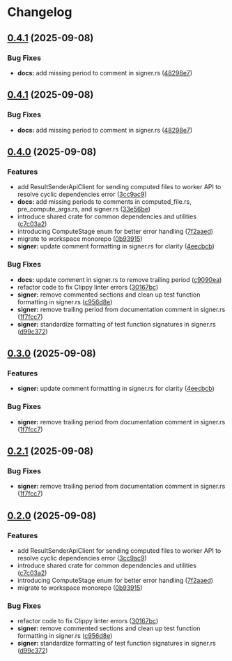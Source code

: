 # Changelog

## [0.4.1](https://github.com/Natchica/iexec-tee_worker_pre_post_compute_rust/compare/v0.4.0...v0.4.1) (2025-09-08)


### Bug Fixes

* **docs:** add missing period to comment in signer.rs ([48298e7](https://github.com/Natchica/iexec-tee_worker_pre_post_compute_rust/commit/48298e7b544c54bdf9191ab9ac858c5a856cb32e))

## [0.4.1](https://github.com/Natchica/iexec-tee_worker_pre_post_compute_rust/compare/v0.4.0...v0.4.1) (2025-09-08)


### Bug Fixes

* **docs:** add missing period to comment in signer.rs ([48298e7](https://github.com/Natchica/iexec-tee_worker_pre_post_compute_rust/commit/48298e7b544c54bdf9191ab9ac858c5a856cb32e))

## [0.4.0](https://github.com/Natchica/iexec-tee_worker_pre_post_compute_rust/compare/v0.3.0...v0.4.0) (2025-09-08)


### Features

* add ResultSenderApiClient for sending computed files to worker API to resolve cyclic dependencies error ([3cc9ac9](https://github.com/Natchica/iexec-tee_worker_pre_post_compute_rust/commit/3cc9ac9bbe9851e9b72023cd155d3badd71522e1))
* **docs:** add missing periods to comments in computed_file.rs, pre_compute_args.rs, and signer.rs ([33e56be](https://github.com/Natchica/iexec-tee_worker_pre_post_compute_rust/commit/33e56bef369549c1d1a8dcb5d01debd8fd9a9bb0))
* introduce shared crate for common dependencies and utilities ([c7c03a2](https://github.com/Natchica/iexec-tee_worker_pre_post_compute_rust/commit/c7c03a2f521aec6382dc5445a8fa976e1052977e))
* introducing ComputeStage enum for better error handling ([7f2aaed](https://github.com/Natchica/iexec-tee_worker_pre_post_compute_rust/commit/7f2aaedf961c796bf4de598df24bc16abc028c94))
* migrate to workspace monorepo ([0b93915](https://github.com/Natchica/iexec-tee_worker_pre_post_compute_rust/commit/0b93915dc853d57651b673ad977ccc3f08bd45ac))
* **signer:** update comment formatting in signer.rs for clarity ([4eecbcb](https://github.com/Natchica/iexec-tee_worker_pre_post_compute_rust/commit/4eecbcb0e4c2d71b390db06eb8602c903d2e3a64))


### Bug Fixes

* **docs:** update comment in signer.rs to remove trailing period ([c9090ea](https://github.com/Natchica/iexec-tee_worker_pre_post_compute_rust/commit/c9090ea9059dbd218161bc9981813ee17677e514))
* refactor code to fix Clippy linter errors ([30167bc](https://github.com/Natchica/iexec-tee_worker_pre_post_compute_rust/commit/30167bcff0dab08a795c703beb5395dfed6eb942))
* **signer:** remove commented sections and clean up test function formatting in signer.rs ([c956d8e](https://github.com/Natchica/iexec-tee_worker_pre_post_compute_rust/commit/c956d8e2402700a2ace17b364e7ad3912a2ab0c8))
* **signer:** remove trailing period from documentation comment in signer.rs ([1f7fcc7](https://github.com/Natchica/iexec-tee_worker_pre_post_compute_rust/commit/1f7fcc7a0b20a86899c78f4e071a84811731be78))
* **signer:** standardize formatting of test function signatures in signer.rs ([d99c372](https://github.com/Natchica/iexec-tee_worker_pre_post_compute_rust/commit/d99c372dd786142592f8ca22b6ee40c67cc0ce73))

## [0.3.0](https://github.com/Natchica/iexec-tee_worker_pre_post_compute_rust/compare/shared-v0.2.0...shared-v0.3.0) (2025-09-08)


### Features

* **signer:** update comment formatting in signer.rs for clarity ([4eecbcb](https://github.com/Natchica/iexec-tee_worker_pre_post_compute_rust/commit/4eecbcb0e4c2d71b390db06eb8602c903d2e3a64))


### Bug Fixes

* **signer:** remove trailing period from documentation comment in signer.rs ([1f7fcc7](https://github.com/Natchica/iexec-tee_worker_pre_post_compute_rust/commit/1f7fcc7a0b20a86899c78f4e071a84811731be78))

## [0.2.1](https://github.com/Natchica/iexec-tee_worker_pre_post_compute_rust/compare/shared-v0.2.0...shared-v0.2.1) (2025-09-08)


### Bug Fixes

* **signer:** remove trailing period from documentation comment in signer.rs ([1f7fcc7](https://github.com/Natchica/iexec-tee_worker_pre_post_compute_rust/commit/1f7fcc7a0b20a86899c78f4e071a84811731be78))

## [0.2.0](https://github.com/Natchica/iexec-tee_worker_pre_post_compute_rust/compare/shared-v0.1.0...shared-v0.2.0) (2025-09-08)


### Features

* add ResultSenderApiClient for sending computed files to worker API to resolve cyclic dependencies error ([3cc9ac9](https://github.com/Natchica/iexec-tee_worker_pre_post_compute_rust/commit/3cc9ac9bbe9851e9b72023cd155d3badd71522e1))
* introduce shared crate for common dependencies and utilities ([c7c03a2](https://github.com/Natchica/iexec-tee_worker_pre_post_compute_rust/commit/c7c03a2f521aec6382dc5445a8fa976e1052977e))
* introducing ComputeStage enum for better error handling ([7f2aaed](https://github.com/Natchica/iexec-tee_worker_pre_post_compute_rust/commit/7f2aaedf961c796bf4de598df24bc16abc028c94))
* migrate to workspace monorepo ([0b93915](https://github.com/Natchica/iexec-tee_worker_pre_post_compute_rust/commit/0b93915dc853d57651b673ad977ccc3f08bd45ac))


### Bug Fixes

* refactor code to fix Clippy linter errors ([30167bc](https://github.com/Natchica/iexec-tee_worker_pre_post_compute_rust/commit/30167bcff0dab08a795c703beb5395dfed6eb942))
* **signer:** remove commented sections and clean up test function formatting in signer.rs ([c956d8e](https://github.com/Natchica/iexec-tee_worker_pre_post_compute_rust/commit/c956d8e2402700a2ace17b364e7ad3912a2ab0c8))
* **signer:** standardize formatting of test function signatures in signer.rs ([d99c372](https://github.com/Natchica/iexec-tee_worker_pre_post_compute_rust/commit/d99c372dd786142592f8ca22b6ee40c67cc0ce73))
